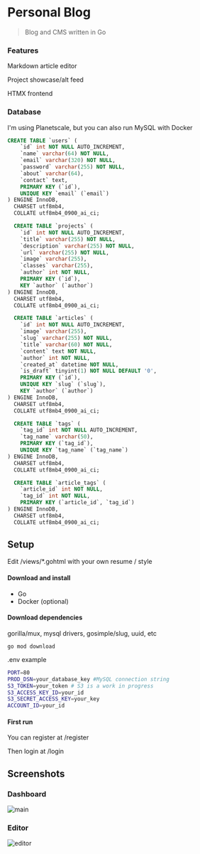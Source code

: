 # Personal Blog


>Blog and CMS written in Go




### Features

Markdown article editor

Project showcase/alt feed

HTMX frontend


### Database

I'm using Planetscale, but you can also run MySQL with Docker

```sql
CREATE TABLE `users` (
	`id` int NOT NULL AUTO_INCREMENT,
	`name` varchar(64) NOT NULL,
	`email` varchar(320) NOT NULL,
	`password` varchar(255) NOT NULL,
	`about` varchar(64),
	`contact` text,
	PRIMARY KEY (`id`),
	UNIQUE KEY `email` (`email`)
) ENGINE InnoDB,
  CHARSET utf8mb4,
  COLLATE utf8mb4_0900_ai_ci;

  CREATE TABLE `projects` (
	`id` int NOT NULL AUTO_INCREMENT,
	`title` varchar(255) NOT NULL,
	`description` varchar(255) NOT NULL,
	`url` varchar(255) NOT NULL,
	`image` varchar(255),
	`classes` varchar(255),
	`author` int NOT NULL,
	PRIMARY KEY (`id`),
	KEY `author` (`author`)
) ENGINE InnoDB,
  CHARSET utf8mb4,
  COLLATE utf8mb4_0900_ai_ci;

  CREATE TABLE `articles` (
	`id` int NOT NULL AUTO_INCREMENT,
	`image` varchar(255),
	`slug` varchar(255) NOT NULL,
	`title` varchar(60) NOT NULL,
	`content` text NOT NULL,
	`author` int NOT NULL,
	`created_at` datetime NOT NULL,
	`is_draft` tinyint(1) NOT NULL DEFAULT '0',
	PRIMARY KEY (`id`),
	UNIQUE KEY `slug` (`slug`),
	KEY `author` (`author`)
) ENGINE InnoDB,
  CHARSET utf8mb4,
  COLLATE utf8mb4_0900_ai_ci;

  CREATE TABLE `tags` (
	`tag_id` int NOT NULL AUTO_INCREMENT,
	`tag_name` varchar(50),
	PRIMARY KEY (`tag_id`),
	UNIQUE KEY `tag_name` (`tag_name`)
) ENGINE InnoDB,
  CHARSET utf8mb4,
  COLLATE utf8mb4_0900_ai_ci;

  CREATE TABLE `article_tags` (
	`article_id` int NOT NULL,
	`tag_id` int NOT NULL,
	PRIMARY KEY (`article_id`, `tag_id`)
) ENGINE InnoDB,
  CHARSET utf8mb4,
  COLLATE utf8mb4_0900_ai_ci;

```



## Setup 

Edit /views/*.gohtml with your own resume / style


#### Download and install
- Go 
- Docker (optional)

#### Download dependencies

gorilla/mux, mysql drivers, gosimple/slug, uuid, etc

`go mod download`


.env example

```sh
PORT=80 
PROD_DSN=your_database_key #MySQL connection string
S3_TOKEN=your_token # S3 is a work in progress
S3_ACCESS_KEY_ID=your_id 
S3_SECRET_ACCESS_KEY=your_key
ACCOUNT_ID=your_id
```

#### First run
You can register at /register

Then login at /login


## Screenshots


### Dashboard

![main](https://cdn.kevingil.com/dashboard-main.png)


### Editor

![editor](https://cdn.kevingil.com/dashboard-editor.png)




